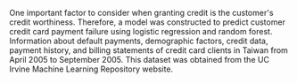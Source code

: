 One important factor to consider when granting credit is the customer's credit worthiness. Therefore, a model was constructed to predict customer credit card payment failure using logistic regression and random forest. Information about default payments, demographic factors, credit data, payment history, and billing statements of credit card clients in Taiwan from April 2005 to September 2005. This dataset was obtained from the UC Irvine Machine Learning Repository website.
